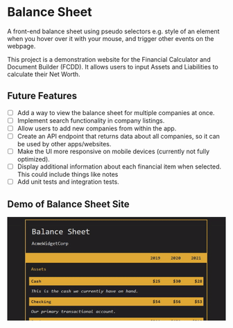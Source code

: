 # Balance Sheet
A front-end balance sheet using pseudo selectors e.g. style of an element when you hover over it with your mouse, and trigger other events on the webpage.

This project is a demonstration website for the Financial Calculator and Document Builder (FCDD). It allows users to input Assets and Liabilities to calculate their Net Worth. 

## Future Features
- [ ] Add a way to view the balance sheet for multiple companies at once.
- [ ] Implement search functionality in company listings.
- [ ] Allow users to add new companies from within the app.
- [ ] Create an API endpoint that returns data about all companies, so it can be used by other apps/websites.
- [ ] Make the UI more responsive on mobile devices (currently not fully optimized).
- [ ] Display additional information about each financial item when selected. This could include things like notes
- [ ] Add unit tests and integration tests.

## Demo of Balance Sheet Site
![Balance Sheet](./img/BalanceSheet_Demo_v1.0.gif)